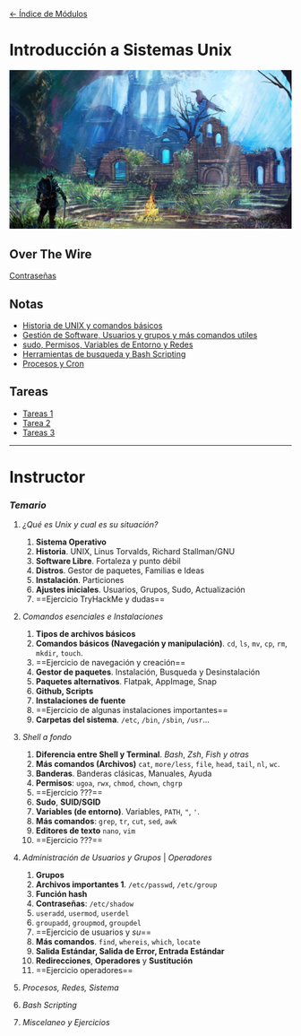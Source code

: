 [<- Índice de Módulos](../HackingFightClub.md)
# Introducción a Sistemas Unix

![bonfire2.jpg](../../imagenes/bonfire2.jpg)

## Over The Wire

[Contraseñas](tareas/overthewire.md)

## Notas

- [Historia de UNIX y comandos básicos](apuntes/HFC06_08_2024.md)
- [Gestión de Software, Usuarios y grupos y más comandos utiles](apuntes/HFC07_08_2024.md)
- [sudo, Permisos, Variables de Entorno y Redes](apuntes/HFC08_08_2024.md)
- [Herramientas de busqueda y Bash Scripting](apuntes/HFC09_08_2024.md)
- [Procesos y Cron](apuntes/HFC12_08_2024.md)

## Tareas

- [Tareas 1](tareas/tarea1.md)
- [Tarea 2](tareas/tarea2/tarea2.md)
- [Tareas 3](tareas/tarea3.md)

---
# Instructor

### *Temario*

1. *¿Qué es Unix y cual es su situación?*
	1. **Sistema Operativo**
	2. **Historia**. UNIX, Linus Torvalds, Richard Stallman/GNU
	3. **Software Libre**. Fortaleza y punto débil
	4. **Distros**. Gestor de paquetes, Familias e Ideas
	5. **Instalación**. Particiones
	6. **Ajustes iniciales**. Usuarios, Grupos, Sudo, Actualización
	7. ==Ejercicio TryHackMe y dudas==

2. *Comandos esenciales e Instalaciones*
	1. **Tipos de archivos básicos**
	2. **Comandos básicos (Navegación y manipulación)**. `cd`, `ls`, `mv`, `cp`, `rm`, `mkdir`, `touch`. 
	3. ==Ejercicio de navegación y creación==
	4. **Gestor de paquetes**. Instalación, Busqueda y Desinstalación
	5. **Paquetes alternativos**. Flatpak, AppImage, Snap
	6. **Github, Scripts**
	7. **Instalaciones de fuente**
	8. ==Ejercicio de algunas instalaciones importantes==
	9. **Carpetas del sistema**. `/etc`, `/bin`, `/sbin`, `/usr`...

3. *Shell a fondo*
	1. **Diferencia entre Shell y Terminal**. *Bash*, *Zsh*, *Fish y otras*
	2. **Más comandos (Archivos)** `cat`, `more/less`, `file`, `head`, `tail`, `nl`, `wc`.
	3. **Banderas**. Banderas clásicas, Manuales, Ayuda
	5. **Permisos**: `ugoa`, `rwx`, `chmod`, `chown`, `chgrp`
	6. ==Ejercicio ???==
	7. **Sudo**, **SUID/SGID**
	8. **Variables (de entorno)**. Variables, `PATH`, `"`, `'`.
	9. **Más comandos**: `grep`, `tr`, `cut`, `sed`, `awk`
	10. **Editores de texto** `nano`, `vim`
	11. ==Ejercicio ???==

4. *Administración de Usuarios y Grupos* | *Operadores*
	1. **Grupos**
	2. **Archivos importantes 1**. `/etc/passwd`, `/etc/group`
	3. **Función hash**
	4. **Contraseñas**: `/etc/shadow`
	5. `useradd`, `usermod`, `userdel`
	6. `groupadd`, `groupmod`, `groupdel`
	7. ==Ejercicio de usuarios y *su*==
	8. **Más comandos**. `find`, `whereis`, `which`, `locate`
	9. **Salida Estándar, Salida de Error, Entrada Estándar**
	10. **Redirecciones**, **Operadores** y **Sustitución**
	11. ==Ejercicio operadores==

5. *Procesos, Redes, Sistema*

6. *Bash Scripting*

7. *Miscelaneo y Ejercicios*